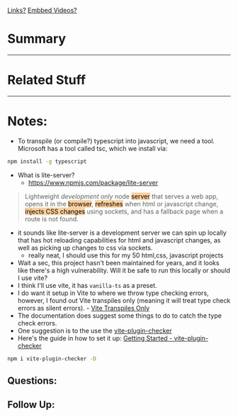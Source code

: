 [Links?](#)
[Embbed Videos?](#)
# Summary

----
# Related Stuff

----
# Notes:
- To transpile (or compile?) typescript into javascript, we need a tool. Microsoft has a tool called tsc, which we install via:
```bash
npm install -g typescript
```
- What is lite-server?
	- https://www.npmjs.com/package/lite-server
> Lightweight _development only_ node <mark style="background: #FFB86CA6;">server</mark> that serves a web app, opens it in the <mark style="background: #FFB86CA6;">browser</mark>, <mark style="background: #FFB86CA6;">refreshes</mark> when html or javascript change, <mark style="background: #FFB86CA6;">injects CSS changes</mark> using sockets, and has a fallback page when a route is not found. 
- it sounds like lite-server is a development server we can spin up locally that has hot reloading capabilities for html and javascript changes, as well as picking up changes to css via sockets.
	- really neat, I should use this for my 50 html,css, javascript projects
- Wait a sec, this project hasn't been maintained for years, and it looks like there's a high vulnerability. Will it be safe to run this locally or should I use vite?
- I think I'll use vite, it has `vanilla-ts` as a preset.
- I do want it setup in Vite to where we throw type checking errors, however, I found out Vite transpiles only (meaning it will treat type check errors as silent errors).
	  - [Vite Transpiles Only](https://vitejs.dev/guide/features.html#typescript)
- The documentation does suggest some things to do to catch the type check errors.
- One suggestion is to the use the [vite-plugin-checker](https://github.com/fi3ework/vite-plugin-checker)
- Here's the guide in how to set it up:
  [Getting Started - vite-plugin-checker](https://vite-plugin-checker.netlify.app/introduction/getting-started.html)
```bash
npm i vite-plugin-checker -D
```
## Questions:

## Follow Up:
